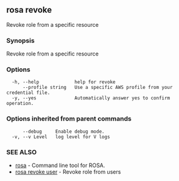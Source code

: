 ## rosa revoke

Revoke role from a specific resource

### Synopsis

Revoke role from a specific resource

### Options

```
  -h, --help             help for revoke
      --profile string   Use a specific AWS profile from your credential file.
  -y, --yes              Automatically answer yes to confirm operation.
```

### Options inherited from parent commands

```
      --debug     Enable debug mode.
  -v, --v Level   log level for V logs
```

### SEE ALSO

* [rosa](rosa.md)	 - Command line tool for ROSA.
* [rosa revoke user](rosa_revoke_user.md)	 - Revoke role from users

